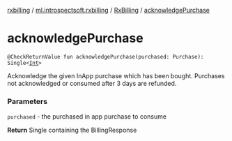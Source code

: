 [rxbilling](../../index.md) / [ml.introspectsoft.rxbilling](../index.md) / [RxBilling](index.md) / [acknowledgePurchase](./acknowledge-purchase.md)

# acknowledgePurchase

`@CheckReturnValue fun acknowledgePurchase(purchased: Purchase): Single<`[`Int`](https://kotlinlang.org/api/latest/jvm/stdlib/kotlin/-int/index.html)`>`

Acknowledge the given InApp purchase which has been bought.
Purchases not acknowledged or consumed after 3 days are refunded.

### Parameters

`purchased` - the purchased in app purchase to consume

**Return**
Single containing the BillingResponse

